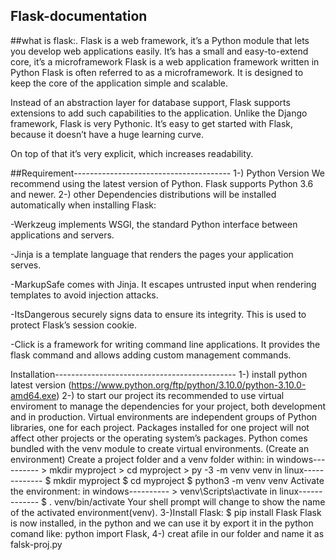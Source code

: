 ## Flask-documentation
##what is flask:.
Flask is a web framework, it’s a Python module that lets you develop web applications easily. 
It’s has a small and easy-to-extend core, it’s a microframework 
Flask is a web application framework written in Python
Flask is often referred to as a microframework. It is designed to keep the core of the application simple and scalable.

Instead of an abstraction layer for database support, 
Flask supports extensions to add such capabilities to the application.
Unlike the Django framework, Flask is very Pythonic. It’s easy to get started with Flask,
because it doesn’t have a huge learning curve.

On top of that it’s very explicit, which increases readability.

##Requirement---------------------------------------
1-) Python Version
    We recommend using the latest version of Python. Flask supports Python 3.6 and newer.
2-) other Dependencies distributions will be installed automatically when installing Flask:

-Werkzeug implements WSGI, the standard Python interface between applications and servers.

-Jinja is a template language that renders the pages your application serves.

-MarkupSafe comes with Jinja. It escapes untrusted input when rendering templates to avoid injection attacks.

-ItsDangerous securely signs data to ensure its integrity. 
This is used to protect Flask’s session cookie.

-Click is a framework for writing command line applications. 
It provides the flask command and allows adding custom management commands.

Installation---------------------------------------------
1-) install python latest version (https://www.python.org/ftp/python/3.10.0/python-3.10.0-amd64.exe)
2-) to start our project its recommended to use virtual enviroment to manage the dependencies for your project, both development and in production.
	Virtual environments are independent groups of Python libraries, one for each project. Packages installed for one project will not affect other projects or the operating system’s packages.
	Python comes bundled with the venv module to create virtual environments. 
	(Create an environment)
	Create a project folder and a venv folder within:
	in windows----------
		> mkdir myproject
		> cd myproject
		> py -3 -m venv venv
	in linux-------------
		$ mkdir myproject
		$ cd myproject
		$ python3 -m venv venv
	Activate the environment:
	in windows----------
		> venv\Scripts\activate
	in linux-------------
		$ . venv/bin/activate
	Your shell prompt will change to show the name of the activated environment(venv).
3-)Install Flask:
	$ pip install Flask
   Flask is now installed, in the python and we can use it by export it in the python comand like:
	python import Flask,
4-) creat afile in our folder and name it as falsk-proj.py


